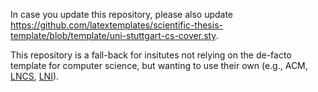 In case you update this repository, please also update <https://github.com/latextemplates/scientific-thesis-template/blob/template/uni-stuttgart-cs-cover.sty>.

This repository is a fall-back for insitutes not relying on the de-facto template for computer science, but wanting to use their own (e.g., ACM, [LNCS](https://github.com/latextemplates/LNCS), [LNI](https://www.ctan.org/pkg/lni)).

